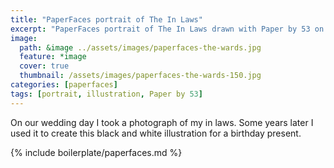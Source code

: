 ```yaml
---
title: "PaperFaces portrait of The In Laws"
excerpt: "PaperFaces portrait of The In Laws drawn with Paper by 53 on an iPad."
image: 
  path: &image ../assets/images/paperfaces-the-wards.jpg 
  feature: *image
  cover: true
  thumbnail: /assets/images/paperfaces-the-wards-150.jpg
categories: [paperfaces]
tags: [portrait, illustration, Paper by 53]
---
```


On our wedding day I took a photograph of my in laws. Some years later I used it to create this black and white illustration for a birthday present.

{% include boilerplate/paperfaces.md %}
